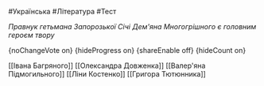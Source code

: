 #Українська #Література #Тест

*Правнук гетьмана Запорозької Січі Дем'яна Многогрішного є головним героєм твору*

{noChangeVote on}
{hideProgress on}
{shareEnable off}
{hideCount on}

[[Івана Багряного]]
[[Олександра Довженка]]
[[Валер'яна Підмогильного]]
[[Ліни Костенко]]
[[Григора Тютюнника]]
